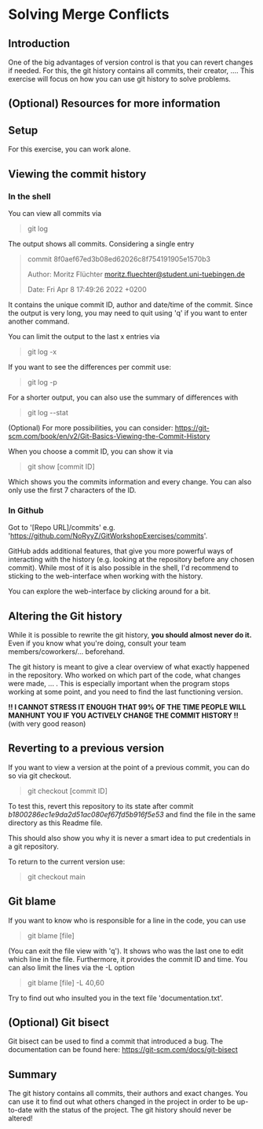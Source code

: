 # Solving Merge Conflicts

## Introduction

One of the big advantages of version control is that you can revert changes if needed.
For this, the git history contains all commits, their creator, ....
This exercise will focus on how you can use git history to solve problems.

## (Optional) Resources for more information

## Setup

For this exercise, you can work alone.

## Viewing the commit history

### In the shell

You can view all commits via 

> git log

The output shows all commits. Considering a single entry

> commit 8f0aef67ed3b08ed62026c8f754191905e1570b3
> 
> Author: Moritz Flüchter <moritz.fluechter@student.uni-tuebingen.de>
> 
> Date:   Fri Apr 8 17:49:26 2022 +0200

It contains the unique commit ID, author and date/time of the commit.
Since the output is very long, you may need to quit using 'q' if you want to enter another command.

You can limit the output to the last x entries via

> git log -x

If you want to see the differences per commit use:

> git log -p

For a shorter output, you can also use the summary of differences with

> git log --stat

(Optional) For more possibilities, you can consider: https://git-scm.com/book/en/v2/Git-Basics-Viewing-the-Commit-History

When you choose a commit ID, you can show it via

> git show [commit ID]

Which shows you the commits information and every change.
You can also only use the first 7 characters of the ID.

### In Github

Got to '[Repo URL]/commits' e.g. 'https://github.com/NoRyyZ/GitWorkshopExercises/commits'.

GitHub adds additional features, that give you more powerful ways of interacting with the history (e.g. looking at the repository before any chosen commit).
While most of it is also possible in the shell, I'd recommend to sticking to the web-interface when working with the history.

You can explore the web-interface by clicking around for a bit.

## Altering the Git history

While it is possible to rewrite the git history, **you should almost never do it.**
Even if you know what you're doing, consult your team members/coworkers/... beforehand.

The git history is meant to give a clear overview of what exactly happened in the repository.
Who worked on which part of the code, what changes were made, ... .
This is especially important when the program stops working at some point, and you need to find the last functioning version.

**!! I CANNOT STRESS IT ENOUGH THAT 99% OF THE TIME PEOPLE WILL MANHUNT YOU IF YOU ACTIVELY CHANGE THE COMMIT HISTORY !!**
(with very good reason)

## Reverting to a previous version

If you want to view a version at the point of a previous commit, you can do so via git checkout.

> git checkout [commit ID]

To test this, revert this repository to its state after commit *b1800286ec1e9da2d51ac080ef67fd5b916f5e53* and find the file in the same directory as this Readme file.

This should also show you why it is never a smart idea to put credentials in a git repository.

To return to the current version use:

> git checkout main

## Git blame

If you want to know who is responsible for a line in the code, you can use

> git blame [file]

(You can exit the file view with 'q').
It shows who was the last one to edit which line in the file.
Furthermore, it provides the commit ID and time.
You can also limit the lines via the -L option

> git blame [file] -L 40,60

Try to find out who insulted you in the text file 'documentation.txt'.

## (Optional) Git bisect

Git bisect can be used to find a commit that introduced a bug.
The documentation can be found here: https://git-scm.com/docs/git-bisect

## Summary

The git history contains all commits, their authors and exact changes.
You can use it to find out what others changed in the project in order to be up-to-date with the status of the project.
The git history should never be altered!